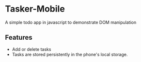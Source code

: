 # Tasker-Mobile
A simple todo app in javascript to demonstrate DOM manipulation

## Features
- Add or delete tasks
- Tasks are stored persistently in the phone's local storage.
